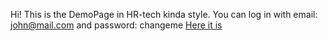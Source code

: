 Hi! This is the DemoPage in HR-tech kinda style.
You can log in with email: john@mail.com and password: changeme
[Here it is](https://stcharmonyhr.netlify.app)
